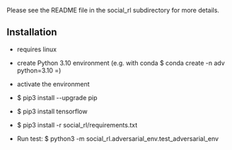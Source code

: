 
Please see the README file in the social_rl subdirectory for more details.


## Installation
* requires linux
* create Python 3.10 environment (e.g. with conda $ conda create -n adv python=3.10
=)
* activate the environment
* $ pip3 install --upgrade pip
* $ pip3 install tensorflow
* $ pip3 install -r social_rl/requirements.txt

* Run test: $ python3 -m social_rl.adversarial_env.test_adversarial_env